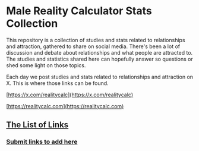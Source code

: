 # Male Reality Calculator Stats Collection

This repository is a collection of studies and stats related to relationships and attraction, gathered to share on social media. There's been a lot of discussion and debate about relationships and what people are attracted to. The studies and statistics shared here can hopefully answer so questions or shed some light on those topics.

Each day we post studies and stats related to relationships and attraction on X. This is where those links can be found.

[https://x.com/realitycalc](https://x.com/realitycalc)

[https://realitycalc.com](https://realitycalc.com)

## [The List of Links](https://github.com/Sleighs/realitycalc-stats/blob/master/stats-collection.md)

### [Submit links to add here](https://github.com/Sleighs/realitycalc-stats/blob/master/submission-list.md)
